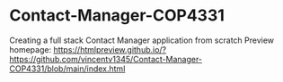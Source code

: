 # Contact-Manager-COP4331
Creating a full stack Contact Manager application from scratch
Preview homepage:
https://htmlpreview.github.io/?https://github.com/vincentv1345/Contact-Manager-COP4331/blob/main/index.html
